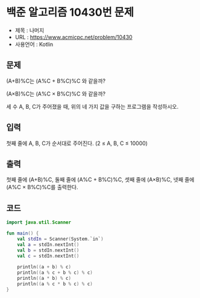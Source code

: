 # 백준 알고리즘 10430번 문제
* 제목 : 나머지
* URL : https://www.acmicpc.net/problem/10430  
* 사용언어 : Kotlin

## 문제  
(A+B)%C는 (A%C + B%C)%C 와 같을까?

(A×B)%C는 (A%C × B%C)%C 와 같을까?

세 수 A, B, C가 주어졌을 때, 위의 네 가지 값을 구하는 프로그램을 작성하시오. 

## 입력
첫째 줄에 A, B, C가 순서대로 주어진다. (2 ≤ A, B, C ≤ 10000)

## 출력
첫째 줄에 (A+B)%C, 둘째 줄에 (A%C + B%C)%C, 셋째 줄에 (A×B)%C, 넷째 줄에 (A%C × B%C)%C를 출력한다.

## 코드 
```kotlin
import java.util.Scanner

fun main() {
    val stdIn = Scanner(System.`in`)
    val a = stdIn.nextInt()
    val b = stdIn.nextInt()
    val c = stdIn.nextInt()
    
    println((a + b) % c)
    println((a % c + b % c) % c)
    println((a * b) % c)
    println((a % c * b % c) % c)
}
```
